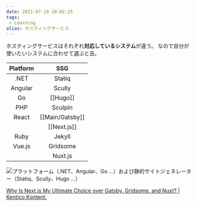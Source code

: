 ```yaml
---
date: 2021-07-10 10:02:25
tags:
 - Learning
alias: ホスティングサービス
---
```


ホスティングサービスはそれぞれ**対応しているシステム**が違う。
なので自分が使いたいシステムに合わせて選ぶと吉。

| Platform |   SSG    |
|:--------:|:--------:|
|   .NET   |  Statiq  |
| Angular  |  Scully  |
|    Go    |   [[Hugo]]   |
|   PHP    | Sculpin  |
|  React   |  [[Main/Gatsby]]  |
|          | [[Next.js]]  |
|   Ruby   |  Jekyll  |
|  Vue.js  | Gridsome |
|          | Nuxt.js  |


![プラットフォーム（.NET、Angular、Go ...）および静的サイトジェネレーター（Statiq、Scully、Hugo ...）](https://assets-us-01.kc-usercontent.com/4e9bdd7a-2db8-4c33-a13a-0c368ec2f108/b1fa5d72-caf7-4467-b7cc-8d05582bb12b/Artboard%201@2x.png)


[Why Is Next.js My Ultimate Choice over Gatsby, Gridsome, and Nuxt? \| Kentico Kontent.](https://kontent.ai/blog/gatsby-vs-next-gridsome-nuxt)